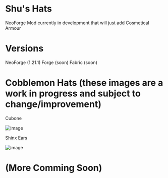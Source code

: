# Shu's Hats
NeoForge Mod currently in development that will just add Cosmetical Armour



# Versions 
NeoForge (1.21.1)
Forge (soon)
Fabric (soon)



# Cobblemon Hats (these images are a work in progress and subject to change/improvement)
Cubone

![image](https://github.com/user-attachments/assets/96282789-0798-45e6-88e7-60a73b18c6a3)

Shinx Ears

![image](https://github.com/user-attachments/assets/0c56a627-947c-4632-97cb-6a857aef3e25)

# (More Comming Soon)
